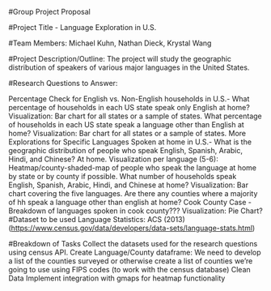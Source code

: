 #Group Project Proposal

#Project Title - Language Exploration in U.S.

#Team Members: Michael Kuhn, Nathan Dieck, Krystal Wang

#Project Description/Outline: The project will study the geographic distribution of speakers of various major languages in the United States.

#Research Questions to Answer:

Percentage Check for English vs. Non-English households in U.S.- What percentage of households in each US state speak only English at home? Visualization: Bar chart for all states or a sample of states. What percentage of households in each US state speak a language other than English at home? Visualization: Bar chart for all states or a sample of states.
More Explorations for Specific Languages Spoken at home in U.S.- What is the geographic distribution of people who speak English, Spanish, Arabic, Hindi, and Chinese? At home. Visualization per language (5-6): Heatmap/county-shaded-map of people who speak the language at home by state or by county if possible.
What number of households speak English, Spanish, Arabic, Hindi, and Chinese at home?
Visualization: Bar chart covering the five languages. Are there any counties where a majority of hh speak a language other than english at home?
Cook County Case - Breakdown of languages spoken in cook county??? Visualization: Pie Chart?
#Dataset to be used Language Statistics: ACS (2013) (https://www.census.gov/data/developers/data-sets/language-stats.html)

#Breakdown of Tasks Collect the datasets used for the research questions using census API. Create Language/County dataframe: We need to develop a list of the counties surveyed or otherwise create a list of counties we’re going to use using FIPS codes (to work with the census database) Clean Data Implement integration with gmaps for heatmap functionality
